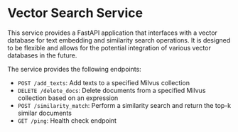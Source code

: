 # Vector Search Service

This service provides a FastAPI application that interfaces with a vector database for text embedding and similarity search operations. It is designed to be flexible and allows for the potential integration of various vector databases in the future.

The service provides the following endpoints:

- `POST /add_texts`: Add texts to a specified Milvus collection
- `DELETE /delete_docs`: Delete documents from a specified Milvus collection based on an expression
- `POST /similarity_match`: Perform a similarity search and return the top-k similar documents
- `GET /ping`: Health check endpoint

